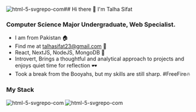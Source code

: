 ![html-5-svgrepo-com](https://github.com/user-attachments/assets/a95320b5-7c08-4326-b55f-8f5065b0c8f5)## Hi there 👋 I'm Talha Sifat
### Computer Science Major Undergraduate, Web Specialist.

- I am from Pakistan 🏠
- Find me at talhasifat23@gmail.com 📧
- React, NextJS, NodeJS, MongoDB 🌟
- Introvert, Brings a thoughtful and analytical approach to projects and enjoys quiet time for reflection 🕶
- Took a break from the Booyahs, but my skills are still sharp. #FreeFire🔥


### My Stack
![html-5-svgrepo-com](https://github.com/user-attachments/assets/6dd570ff-2731-470e-b713-a6281acde946) ![html-5-svgrepo-com](https://github.com/user-attachments/assets/6dd570ff-2731-470e-b713-a6281acde946)

<!--
**TALHAA23/TALHAA23** is a ✨ _special_ ✨ repository because its `README.md` (this file) appears on your GitHub profile.

Here are some ideas to get you started:

- 🔭 I’m currently working on ...
- 🌱 I’m currently learning ...
- 👯 I’m looking to collaborate on ...
- 🤔 I’m looking for help with ...
- 💬 Ask me about ...
- 📫 How to reach me: ...
- 😄 Pronouns: ...
- ⚡ Fun fact: ...
-->
